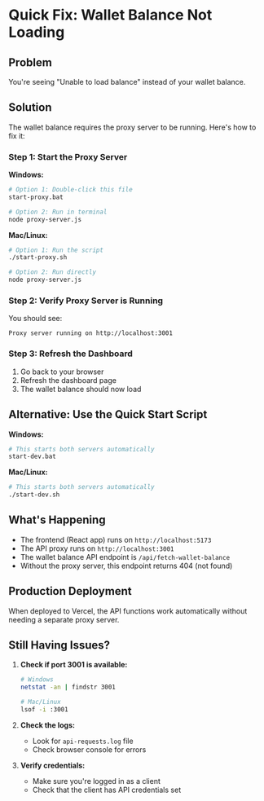 # Quick Fix: Wallet Balance Not Loading

## Problem
You're seeing "Unable to load balance" instead of your wallet balance.

## Solution
The wallet balance requires the proxy server to be running. Here's how to fix it:

### Step 1: Start the Proxy Server

**Windows:**
```bash
# Option 1: Double-click this file
start-proxy.bat

# Option 2: Run in terminal
node proxy-server.js
```

**Mac/Linux:**
```bash
# Option 1: Run the script
./start-proxy.sh

# Option 2: Run directly
node proxy-server.js
```

### Step 2: Verify Proxy Server is Running

You should see:
```
Proxy server running on http://localhost:3001
```

### Step 3: Refresh the Dashboard

1. Go back to your browser
2. Refresh the dashboard page
3. The wallet balance should now load

## Alternative: Use the Quick Start Script

**Windows:**
```bash
# This starts both servers automatically
start-dev.bat
```

**Mac/Linux:**
```bash
# This starts both servers automatically
./start-dev.sh
```

## What's Happening

- The frontend (React app) runs on `http://localhost:5173`
- The API proxy runs on `http://localhost:3001`
- The wallet balance API endpoint is `/api/fetch-wallet-balance`
- Without the proxy server, this endpoint returns 404 (not found)

## Production Deployment

When deployed to Vercel, the API functions work automatically without needing a separate proxy server.

## Still Having Issues?

1. **Check if port 3001 is available:**
   ```bash
   # Windows
   netstat -an | findstr 3001
   
   # Mac/Linux
   lsof -i :3001
   ```

2. **Check the logs:**
   - Look for `api-requests.log` file
   - Check browser console for errors

3. **Verify credentials:**
   - Make sure you're logged in as a client
   - Check that the client has API credentials set
